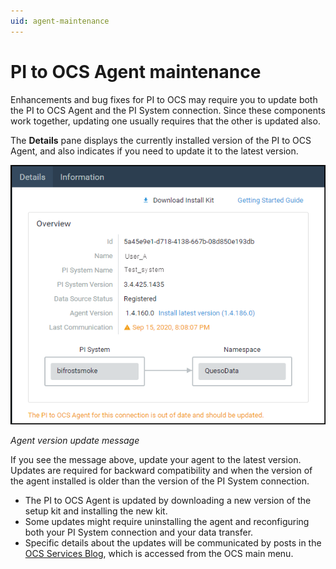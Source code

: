 ```yaml
---
uid: agent-maintenance
---
```


# PI to OCS Agent maintenance

Enhancements and bug fixes for PI to OCS may require you to update both the PI to OCS Agent and the PI System connection. Since these components work together, updating one usually requires that the other is updated also.

The **Details** pane displays the currently installed version of the PI to OCS Agent, and also indicates if you need to update it to the latest version. 
 
![ ](../../images/agent-update-message.png)

_Agent version update message_

If you see the message above, update your agent to the latest version. Updates are required for backward compatibility and when the version of the agent installed is older than the version of the PI System connection.

* The PI to OCS Agent is updated by downloading a new version of the setup kit and installing the new kit.
* Some updates might require uninstalling the agent and reconfiguring both your PI System connection and your data transfer. 
* Specific details about the updates will be communicated by posts in the [OCS Services Blog](https://cloud.osisoft.com/blogs), which is accessed from the OCS main menu.